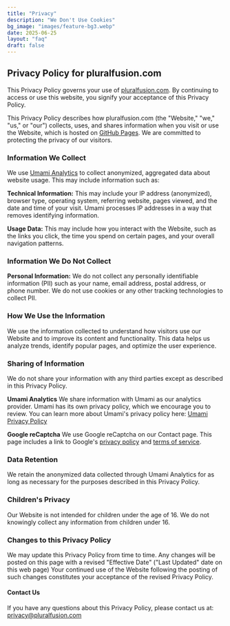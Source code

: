 ```yaml
---
title: "Privacy"
description: "We Don't Use Cookies"
bg_image: "images/feature-bg3.webp"
date: 2025-06-25
layout: "faq"
draft: false
---
```


## Privacy Policy for pluralfusion.com

This Privacy Policy governs your use of [pluralfusion.com](https://pluralfusion.com). By continuing to access or use this website, you signify your acceptance of this Privacy Policy.

This Privacy Policy describes how pluralfusion.com (the "Website," "we," "us," or "our") collects, uses, and shares information when you visit or use the Website, which is hosted on [GitHub Pages](https://pages.github.com/). We are committed to protecting the privacy of our visitors.

### Information We Collect
We use [Umami Analytics](https://umami.is) to collect anonymized, aggregated data about website usage. This may include information such as:

**Technical Information:** This may include your IP address (anonymized), browser type, operating system, referring website, pages viewed, and the date and time of your visit. Umami processes IP addresses in a way that removes identifying information.

**Usage Data:** This may include how you interact with the Website, such as the links you click, the time you spend on certain pages, and your overall navigation patterns.


### Information We Do Not Collect
**Personal Information:** We do not collect any personally identifiable information (PII) such as your name, email address, postal address, or phone number. We do not use cookies or any other tracking technologies to collect PII.  

### How We Use the Information
We use the information collected to understand how visitors use our Website and to improve its content and functionality. This data helps us analyze trends, identify popular pages, and optimize the user experience.

### Sharing of Information
We do not share your information with any third parties except as described in this Privacy Policy.

  **Umami Analytics** We share information with Umami as our analytics provider. Umami has its own privacy policy, which we encourage you to review. You can learn more about Umami's privacy policy here: [Umami Privacy Policy](https://umami.is/privacy)

  **Google reCaptcha** We use Google reCaptcha on our Contact page. This page includes a link to Google's [privacy policy](https://policies.google.com/privacy) and [terms of service](https://policies.google.com/terms). 
 
### Data Retention
We retain the anonymized data collected through Umami Analytics for as long as necessary for the purposes described in this Privacy Policy.

### Children's Privacy
Our Website is not intended for children under the age of 16. We do not knowingly collect any information from children under 16.  

### Changes to this Privacy Policy
We may update this Privacy Policy from time to time. Any changes will be posted on this page with a revised "Effective Date" ("Last Updated" date on this web page) Your continued use of the Website following the posting of such changes constitutes your acceptance of the revised Privacy Policy.  

#### Contact Us
If you have any questions about this Privacy Policy, please contact us at: [privacy@pluralfusion.com](mailto:privacy@pluralfusion.com)  
